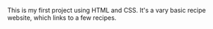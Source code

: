 This is my first project using HTML and CSS. It's a vary basic recipe website, which links to a few recipes.